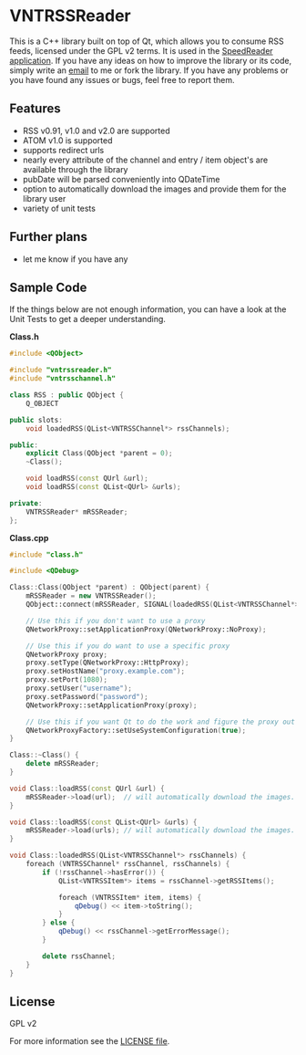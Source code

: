VNTRSSReader
============

This is a C++ library built on top of Qt, which allows you to consume RSS feeds, licensed under the GPL v2 terms. It is used in the [SpeedReader application](https://github.com/vanniktech/SpeedReader).
If you have any ideas on how to improve the library or its code, simply write an [email](mailto:niklas.baudy@vanniktech.de) to me or fork the library. If you have any problems or you have found any issues or bugs, feel free to report them.

## Features
- RSS v0.91, v1.0 and v2.0 are supported
- ATOM v1.0 is supported
- supports redirect urls
- nearly every attribute of the channel and entry / item object's are available through the library
- pubDate will be parsed conveniently into QDateTime
- option to automatically download the images and provide them for the library user
- variety of unit tests

## Further plans
- let me know if you have any

## Sample Code
If the things below are not enough information, you can have a look at the Unit Tests to get a deeper understanding.

**Class.h**
```c++
#include <QObject>

#include "vntrssreader.h"
#include "vntrsschannel.h"

class RSS : public QObject {
    Q_OBJECT

public slots:
    void loadedRSS(QList<VNTRSSChannel*> rssChannels);

public:
    explicit Class(QObject *parent = 0);
    ~Class();

    void loadRSS(const QUrl &url);
    void loadRSS(const QList<QUrl> &urls);

private:
    VNTRSSReader* mRSSReader;
};
```

**Class.cpp**
```c++
#include "class.h"

#include <QDebug>

Class::Class(QObject *parent) : QObject(parent) {
    mRSSReader = new VNTRSSReader();
    QObject::connect(mRSSReader, SIGNAL(loadedRSS(QList<VNTRSSChannel*>)), this, SLOT(loadedRSS(QList<VNTRSSChannel*>)));

    // Use this if you don't want to use a proxy
    QNetworkProxy::setApplicationProxy(QNetworkProxy::NoProxy);

    // Use this if you do want to use a specific proxy
    QNetworkProxy proxy;
    proxy.setType(QNetworkProxy::HttpProxy);
    proxy.setHostName("proxy.example.com");
    proxy.setPort(1080);
    proxy.setUser("username");
    proxy.setPassword("password");
    QNetworkProxy::setApplicationProxy(proxy);

    // Use this if you want Qt to do the work and figure the proxy out
    QNetworkProxyFactory::setUseSystemConfiguration(true);
}

Class::~Class() {
    delete mRSSReader;
}

void Class::loadRSS(const QUrl &url) {
    mRSSReader->load(url);  // will automatically download the images. pass false as a second argument if you don't want that
}

void Class::loadRSS(const QList<QUrl> &urls) {
    mRSSReader->load(urls); // will automatically download the images. pass false as a second argument if you don't want that
}

void Class::loadedRSS(QList<VNTRSSChannel*> rssChannels) {
    foreach (VNTRSSChannel* rssChannel, rssChannels) {
        if (!rssChannel->hasError()) {
            QList<VNTRSSItem*> items = rssChannel->getRSSItems();

            foreach (VNTRSSItem* item, items) {
                qDebug() << item->toString();
            }
        } else {
            qDebug() << rssChannel->getErrorMessage();
        }

        delete rssChannel;
    }
}

```

## License
GPL v2

For more information see the [LICENSE file](LICENSE).